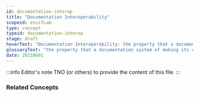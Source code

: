 ```yaml
---
id: documentation-interop
title: "Documentation Interoperability"
scopeid: essifLab
type: concept
typeid: documentation-interop
stage: draft
hoverText: "Documentation Interoperability: the property that a documentation system of making its content comprehensible for a variety of people that come from different backgrounds."
glossaryText: "the property that a documentation system of making its content comprehensible for a variety of people that come from different backgrounds."
date: 20210601
---
```


:::info Editor's note
TNO (or others) to provide the content of this file.
:::

### Related Concepts
